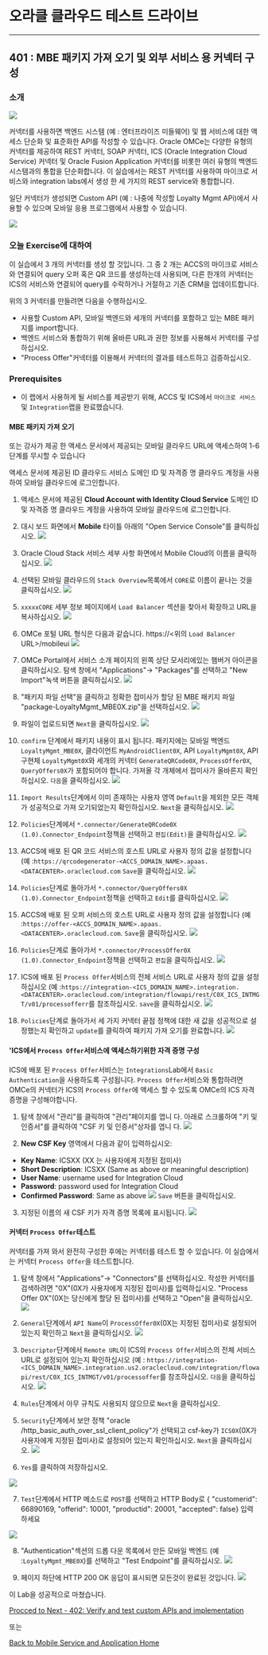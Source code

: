 

# 오라클 클라우드 테스트 드라이브 #
-----
## 401 : MBE 패키지 가져 오기 및 외부 서비스 용 커넥터 구성


### 소개 ###
![](../common/images/mobile/402-Connectors_Overview.png)


커넥터를 사용하면 백엔드 시스템 (예 : 엔터프라이즈 미들웨어) 및 웹 서비스에 대한 액세스 단순화 및 표준화한 API를 작성할 수 있습니다. Oracle OMCe는 다양한 유형의 커넥터를 제공하여 REST 커넥터, SOAP 커넥터, ICS (Oracle Integration Cloud Service) 커넥터 및 Oracle Fusion Application 커넥터를 비롯한 여러 유형의 백엔드 시스템과의 통합을 단순화합니다. 이 실습에서는 REST 커넥터를 사용하여 마이크로 서비스와 integration labs에서 생성 한 세 가지의 REST service와 통합합니다. 

일단 커넥터가 생성되면 Custom API (예 : 나중에 작성할 Loyalty Mgmt APi)에서 사용할 수 있으며 모바일 응용 프로그램에서 사용할 수 있습니다. 

![](../common/images/mobile/402-Connectors_Mechanism.png)


### 오늘 Exercise에 대하여 ###
이 실습에서 3 개의 커넥터를 생성 할 것입니다. 그 중 2 개는 ACCS의 마이크로 서비스와 연결되어 query 오퍼 혹은 QR 코드를 생성하는데 사용되며, 다른 한개의 커넥터는 ICS의 서비스와 연결되어 query를 수락하거나 거절하고 기존 CRM을 업데이트합니다. 

위의 3 커넥터를 만들려면 다음을 수행하십시오. 
- 사용할 Custom API, 모바일 백엔드와 세개의 커넥터를 포함하고 있는 MBE 패키지를 import합니다. 
- 백엔드 서비스와 통합하기 위해 올바른 URL과 권한 정보를 사용해서 커넥터를 구성하십시오. 
- &quot;Process Offer&quot;커넥터를 이용해서 커넥터의 결과를 테스트하고 검증하십시오. 

### Prerequisites ###

- 이 랩에서 사용하게 될 서비스를 제공받기 위해, ACCS 및 ICS에서 `마이크로 서비스`및 `Integration`랩을 완료했습니다. 

#### MBE 패키지 가져 오기 

또는 강사가 제공 한 액세스 문서에서 제공되는 모바일 클라우드 URL에 액세스하여 1-6 단계를 무시할 수 있습니다

액세스 문서에 제공된 ID 클라우드 서비스 도메인 ID 및 자격증 명 클라우드 계정을 사용하여 모바일 클라우드에 로그인합니다.


1. 액세스 문서에 제공된 **Cloud Account with Identity Cloud Service** 도메인 ID 및 자격증 명 클라우드 계정을 사용하여 모바일 클라우드에 로그인합니다.

2. 대시 보드 화면에서 **Mobile** 타이틀 아래의 &quot;Open Service Console&quot;를 클릭하십시오. 
![](../common/images/mobile/400-MobileEnvService.png)

3. Oracle Cloud Stack 서비스 세부 사항 화면에서 Mobile Cloud의 이름을 클릭하십시오.
![](../common/images/mobile/400-MCS_ServiceInstanceURL.png)

4. 선택된 모바일 클라우드의 `Stack Overview`목록에서 `CORE`로 이름이 끝나는 것을 클릭하십시오.
![](../common/images/mobile/400-OMC-Core.png)

5. `xxxxxCORE` 세부 정보 페이지에서 `Load Balancer` 섹션을 찾아서 확장하고 URL을 복사하십시오.
![](../common/images/mobile/400-OMC-LB.png)

6. OMCe 포털 URL 형식은 다음과 같습니다. https://<위의 `Load Balancer` URL>/mobileui
![](../common/images/mobile/400-OMC-Home.png)


4. OMCe Portal에서 서비스 소개 페이지의 왼쪽 상단 모서리에있는 햄버거 아이콘을 클릭하십시오. 탐색 창에서 &quot;Applications&quot;-> &quot;Packages&quot;를 선택하고 &quot;New Import&quot;녹색 버튼을 클릭하십시오. 
![](../common/images/mobile/401-New_Import_Package.png)


5. &quot;패키지 파일 선택&quot;을 클릭하고 정확한 접미사가 할당 된 MBE 패키지 파일 &quot;package-LoyaltyMgmt_MBE0X.zip&quot;을 선택하십시오. 
![](../common/images/mobile/401-Import_Package_Select_File.png)


6. 파일이 업로드되면 `Next`을 클릭하십시오. 
![](../common/images/mobile/401-Import_Package_File_Validated.png)


7. `confirm` 단계에서 패키지 내용이 표시 됩니다. 패키지에는 모바일 백엔드 `LoyaltyMgmt_MBE0X`, 클라이언트 `MyAndroidClient0X`, API `LoyaltyMgmt0X`, API 구현체 `LoyaltyMgmt0X`와 세개의 커넥터 `GenerateQRCode0X`, `ProcessOffer0X`, `QueryOffers0X`가 포함되어야 합니다. 가져올 각 개체에서 접미사가 올바른지 확인하십시오. `다음`을 클릭하십시오. 
![](../common/images/mobile/401-Import_Package_Confirm.png)


8. `Import Results`단계에서 이미 존재하는 사용자 영역 `Default`을 제외한 모든 객체가 성공적으로 가져 오기되었는지 확인하십시오. `Next`을 클릭하십시오. 
![](../common/images/mobile/401-Import_Package_Results.png)


9. `Policies`단계에서 `*.connector/GenerateQRCode0X (1.0).Connector_Endpoint`정책을 선택하고 `편집(Edit)`을 클릭하십시오. 
![](../common/images/mobile/401-Import_Package_Select_GenerateQRCode_Endpoint.png)


10. ACCS에 배포 된 QR 코드 서비스의 호스트 URL로 사용자 정의 값을 설정합니다 (예 :`https://qrcodegenerator-<ACCS_DOMAIN_NAME>.apaas.<DATACENTER>.oraclecloud.com` `Save`을 클릭하십시오. 
![](../common/images/mobile/401-Import_Package_Update_GenerateQRCode_Endpoint.png)


11. `Policies`단계로 돌아가서 `*.connector/QueryOffers0X (1.0).Connector_Endpoint`정책을 선택하고 `Edit`를 클릭하십시오. 
![](../common/images/mobile/401-Import_Package_Select_QueryOffers_Endpoint.png)


12. ACCS에 배포 된 오퍼 서비스의 호스트 URL로 사용자 정의 값을 설정합니다 (예 :`https://offer-<ACCS_DOMAIN_NAME>.apaas.<DATACENTER>.oraclecloud.com`. `Save`을 클릭하십시오. 
![](../common/images/mobile/401-Import_Package_Update_QueryOffers_Endpoint.png)


13. `Policies`단계로 돌아가서 `*.connector/ProcessOffer0X (1.0).Connector_Endpoint`정책을 선택하고 `편집`을 클릭하십시오. 
![](../common/images/mobile/401-Import_Package_Select_ProcessOffer_Endpoint.png)


14. ICS에 배포 된 `Process Offer`서비스의 전체 서비스 URL로 사용자 정의 값을 설정하십시오 (예 :`https://integration-<ICS_DOMAIN_NAME>.integration.<DATACENTER>.oraclecloud.com/integration/flowapi/rest/C0X_ICS_INTMGT/v01/processofferr`를 참조하십시오. `save`을 클릭하십시오. 
![](../common/images/mobile/401-Import_Package_Update_ProcessOffer_Endpoint.png)


15. `Policies`단계로 돌아가서 세 가지 커넥터 끝점 정책에 대한 새 값을 성공적으로 설정했는지 확인하고 `update`를 클릭하여 패키지 가져 오기를 완료합니다. 
![](../common/images/mobile/401-Import_Package_Complete_Update_Policies.png)



#### 'ICS에서 `Process Offer`서비스에 액세스하기위한 자격 증명 구성 
ICS에 배포 된 `Process Offer`서비스는 `Integrations`Lab에서 `Basic Authentication`을 사용하도록 구성됩니다. `Process Offer`서비스와 통합하려면 OMCe의 커넥터가 ICS의 `Process Offer`에 액세스 할 수 있도록 OMCe의 ICS 자격 증명을 구성해야합니다. 

1. 탐색 창에서 &quot;관리&quot;를 클릭하여 &quot;관리&quot;페이지를 엽니 다. 아래로 스크롤하여 &quot;키 및 인증서&quot;를 클릭하여 &quot;CSF 키 및 인증서&quot;상자를 엽니 다. 
![](../common/images/mobile/401-CSF_Navigate_To_CSF.png)


2. **New CSF Key** 영역에서 다음과 같이 입력하십시오:  
- **Key Name**: ICSXX (XX 는 사용자에게 지정된 접미사)
- **Short Description**: ICSXX (Same as above or meaningful description)
- **User Name**: username used for Integration Cloud
- **Password**: password used for Integration Cloud
- **Confirmed Password**: Same as above
![](../common/images/mobile/401-CSF_Update_CSF.png)
`Save` 버튼을 클릭하십시오.

3. 지정된 이름의 새 CSF 키가 자격 증명 목록에 표시됩니다.
![](../common/images/mobile/401-CSF_Done.png)

#### 커넥터 `Process Offer`테스트 

커넥터를 가져 와서 완전히 구성한 후에는 커넥터를 테스트 할 수 있습니다. 이 실습에서는 커넥터 `Process Offer`을 테스트합니다. 

1. 탐색 창에서 &quot;Applications&quot;-> &quot;Connectors&quot;를 선택하십시오. 작성한 커넥터를 검색하려면 &quot;0X&quot;(0X가 사용자에게 지정된 접미사)를 입력하십시오. &quot;Process Offer 0X&quot;(0X는 당신에게 할당 된 접미사)를 선택하고 &quot;Open&quot;을 클릭하십시오. 
![](../common/images/mobile/401-Test_Connector_Open_ProcessOffer.png)


2. `General`단계에서 `API Name`이 `ProcessOffer0X`(0X는 지정된 접미사)로 설정되어 있는지 확인하고 `Next`을 클릭하십시오. 
![](../common/images/mobile/401-Test_Connector_ProcessOffer_General.png)


3. `Descriptor`단계에서 `Remote URL`이 ICS의 `Process Offer`서비스의 전체 서비스 URL로 설정되어 있는지 확인하십시오 (예 : `https://integration-<ICS_DOMAIN_NAME>.integration.us2.oraclecloud.com/integration/flowapi/rest/C0X_ICS_INTMGT/v01/processoffer`를 참조하십시오. `다음`을 클릭하십시오. 
![](../common/images/mobile/401-Test_Connector_ProcessOffer_Descriptor.png)


4. `Rules`단계에서 아무 규칙도 사용되지 않으므로 `Next`을 클릭하십시오. 

5. `Security`단계에서 보안 정책 &quot;oracle /http_basic_auth_over_ssl_client_policy&quot;가 선택되고 csf-key가 `ICS0X`(0X가 사용자에게 지정된 접미사)로 설정되어 있는지 확인하십시오. `Next`을 클릭하십시오. 
![](../common/images/mobile/401-Test_Connector_ProcessOffer_Security.png)


6. `Yes`를 클릭하여 저장하십시오. 

![](../common/images/mobile/401-Test_Connector_ProcessOffer_Save.png) 

7. `Test`단계에서 HTTP 메소드로 `POST`를 선택하고 HTTP Body로 { &quot;customerid&quot;: 66890169, &quot;offerid&quot;: 10001, &quot;productid&quot;: 20001, &quot;accepted&quot;: false} 입력하세요

![](../common/images/mobile/401-Test_Connector_ProcessOffer_Test_1.png)


8. &quot;Authentication&quot;섹션의 드롭 다운 목록에서 만든 모바일 백엔드 (예 :`LoyaltyMgmt_MBE0X`)를 선택하고 &quot;Test Endpoint&quot;를 클릭하십시오. 
![](../common/images/mobile/401-Test_Connector_ProcessOffer_Test_2.png)


9. 페이지 하단에 HTTP 200 OK 응답이 표시되면 모든것이 완료된 것입니다. 
![](../common/images/mobile/401-Test_Connector_ProcessOffer_Test_Result.png)



이 Lab을 성공적으로 마쳤습니다. 

[Procced to Next - 402: Verify and test custom APIs and implementation](402-MobileLab.md) 

또는 

[Back to Mobile Service and Application Home](README.md) 

